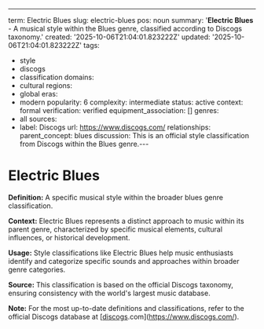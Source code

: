 ---
term: Electric Blues
slug: electric-blues
pos: noun
summary: '**Electric Blues** - A musical style within the Blues genre, classified
  according to Discogs taxonomy.'
created: '2025-10-06T21:04:01.823222Z'
updated: '2025-10-06T21:04:01.823222Z'
tags:
- style
- discogs
- classification
domains:
- cultural
regions:
- global
eras:
- modern
popularity: 6
complexity: intermediate
status: active
context: formal
verification: verified
equipment_association: []
genres:
- all
sources:
- label: Discogs
  url: https://www.discogs.com/
relationships:
  parent_concept: blues
discussion: This is an official style classification from Discogs within the Blues
  genre.---

# Electric Blues

**Definition:** A specific musical style within the broader blues genre classification.

**Context:** Electric Blues represents a distinct approach to music within its parent genre, characterized by specific musical elements, cultural influences, or historical development.

**Usage:** Style classifications like Electric Blues help music enthusiasts identify and categorize specific sounds and approaches within broader genre categories.

**Source:** This classification is based on the official Discogs taxonomy, ensuring consistency with the world's largest music database.

**Note:** For the most up-to-date definitions and classifications, refer to the official Discogs database at [[discogs](../d/discogs.md).com](https://www.discogs.com/).